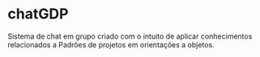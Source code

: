 # chatGDP
Sistema de chat em grupo criado com o intuito de aplicar conhecimentos relacionados a Padrões de projetos em orientações a objetos.
